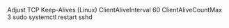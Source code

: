 Adjust TCP Keep-Alives (Linux)
ClientAliveInterval 60
ClientAliveCountMax 3
sudo systemctl restart sshd
